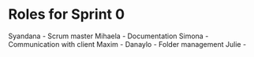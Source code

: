 # Roles for Sprint 0

Syandana - Scrum master
Mihaela - Documentation
Simona - Communication with client 
Maxim - 
Danaylo - Folder management
Julie - 